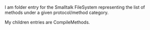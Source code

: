 I am folder entry for the Smalltalk FileSystem representing the list of methods under a given protocol/method category.My children entries are CompileMethods.